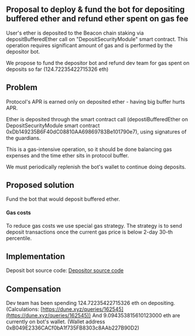## Proposal to deploy & fund the bot for depositing buffered ether and refund ether spent on gas fee

User's ether is deposited to the Beacon chain staking via depositBufferedEther call on "DepositSecurityModule" smart contract.
This operation requires significant amount of gas and is performed by the depositor bot.

We propose to fund the depositor bot and refund dev team for gas spent on deposits so far (124.72235422715326 eth)

## Problem

Protocol's APR is earned only on deposited ether - having big buffer hurts APR.

Ether is deposited through the smart contract call (depostiBufferedEther on DepositSecurityModule smart contract 0xDb149235B6F40dC08810AA69869783Be101790e7),
using signatures of the guardians.

This is a gas-intensive operation, so it should be done balancing gas expenses and the time ether sits in protocol buffer.

We must periodically replenish the bot's wallet to continue doing deposits.

## Proposed solution

Fund the bot that would deposit buffered ether.

#### Gas costs

To reduce gas costs we use special gas strategy.
The strategy is to send deposit transactions once the current gas price is below 2-day 30-th percentile.

## Implementation

Deposit bot source code: [Depositor source code](https://github.com/lidofinance/depositor-bot)

## Compensation

Dev team has been spending 124.72235422715326 eth on depositing. (Calculations: [https://dune.xyz/queries/162545](https://dune.xyz/queries/162545))
And 9.094353815610123000 eth are currently on bot's wallet. (Wallet address 0xB049E2336CACf0bA1f735FB8303c8AAb227B90D2)
